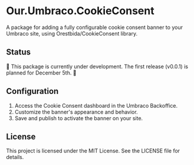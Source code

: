 # Our.Umbraco.CookieConsent
A package for adding a fully configurable cookie consent banner to your Umbraco site, using Orestbida/CookieConsent library.

## Status

🚧 This package is currently under development. The first release (v0.0.1) is planned for December 5th. 🚧

## Configuration

1. Access the Cookie Consent dashboard in the Umbraco Backoffice.
2. Customize the banner's appearance and behavior.
3. Save and publish to activate the banner on your site.

## License
This project is licensed under the MIT License. See the LICENSE file for details.
